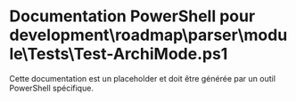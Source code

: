 # Documentation PowerShell pour development\roadmap\parser\module\Tests\Test-ArchiMode.ps1

Cette documentation est un placeholder et doit être générée par un outil PowerShell spécifique.
